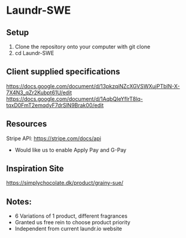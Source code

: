 # Laundr-SWE
## Setup
1. Clone the repository onto your computer with git clone
2. cd Laundr-SWE

## Client supplied specifications
https://docs.google.com/document/d/13pkzqiNZcXGVSWXujPTblN-X-7X4N3_qZr2Kubpt61U/edit
https://docs.google.com/document/d/1AqbQIeYfIrT8lq-tqxD0FmT2emqdyF7drSlN9Brak00/edit

## Resources
Stripe API: https://stripe.com/docs/api
- Would like us to enable Apply Pay and G-Pay

## Inspiration Site
https://simplychocolate.dk/product/grainy-sue/

## Notes:
- 6 Variations of 1 product, different fragrances
- Granted us free rein to choose product priority
- Independent from current laundr.io website
